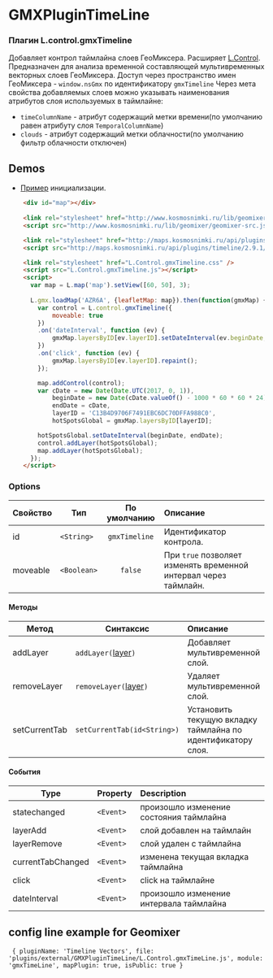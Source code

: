 # GMXPluginTimeLine

### Плагин L.control.gmxTimeline
Добавляет контрол таймлайна слоев ГеоМиксера. Расширяет [L.Control](http://leafletjs.com/reference.html#control).
Предназначен для анализа временной составляющей мультивременных векторных слоев ГеоМиксера.
Доступ через пространство имен ГеоМиксера - `window.nsGmx` по идентификатору `gmxTimeline`
Через мета свойства добавляемых слоев можно указывать наименования атрибутов слоя используемых в таймлайне:
  * `timeColumnName` - атрибут содержащий метки времени(по умолчанию равен атрибуту слоя `TemporalColumnName`)
  * `clouds` - атрибут содержащий метки облачности(по умолчанию фильтр облачности отключен)

Demos
------
  * [Пример](http://maps.kosmosnimki.ru/api/plugins/external/GMXPluginTimeLine/index.html) инициализации.
```html
	<div id="map"></div>
 
	<link rel="stylesheet" href="http://www.kosmosnimki.ru/lib/geomixer/geomixer.css" />
	<script src="http://www.kosmosnimki.ru/lib/geomixer/geomixer-src.js?key=U92596WMIH"></script>

	<link rel="stylesheet" href="http://maps.kosmosnimki.ru/api/plugins/timeline/2.9.1/timeline.css" />
	<script src="http://maps.kosmosnimki.ru/api/plugins/timeline/2.9.1/timeline.js"></script>

	<link rel="stylesheet" href="L.Control.gmxTimeline.css" />
	<script src="L.Control.gmxTimeline.js"></script>
	<script>
	  var map = L.map('map').setView([60, 50], 3);
		
      L.gmx.loadMap('AZR6A', {leafletMap: map}).then(function(gmxMap) {
		var control = L.control.gmxTimeline({
			moveable: true
		})
		.on('dateInterval', function (ev) {
			gmxMap.layersByID[ev.layerID].setDateInterval(ev.beginDate, ev.endDate);
		})
		.on('click', function (ev) {
			gmxMap.layersByID[ev.layerID].repaint();
		});

		map.addControl(control);
		var cDate = new Date(Date.UTC(2017, 0, 1)),
			beginDate = new Date(cDate.valueOf() - 1000 * 60 * 60 * 24),
			endDate = cDate,
			layerID = 'C13B4D9706F7491EBC6DC70DFFA988C0',
			hotSpotsGlobal = gmxMap.layersByID[layerID];

		hotSpotsGlobal.setDateInterval(beginDate, endDate);
		control.addLayer(hotSpotsGlobal);
		map.addLayer(hotSpotsGlobal);
	  });
	</script>
```

### Options

Свойство|Тип|По умолчанию|Описание
------|------|:---------:|:-----------
id|`<String>`|`gmxTimeline`| Идентификатор контрола.
moveable|`<Boolean>`|`false`| При `true` позволяет изменять временной интервал через таймлайн.

#### Методы

Метод|Синтаксис|Описание
------|------|:-----------
addLayer|`addLayer(`[layer](https://github.com/ScanEx/Leaflet-GeoMixer/blob/master/documentation-rus.md#Класс-lgmxvectorlayer)`)`| Добавляет мультивременной слой.
removeLayer|`removeLayer(`[layer](https://github.com/ScanEx/Leaflet-GeoMixer/blob/master/documentation-rus.md#Класс-lgmxvectorlayer)`)`| Удаляет мультивременной слой.
setCurrentTab|`setCurrentTab(id<String>)`| Установить текущую вкладку таймлайна по идентификатору слоя.


#### События

| Type | Property | Description
| --- | --- |:---
| statechanged | `<Event>` | произошло изменение состояния таймлайна
| layerAdd | `<Event>` | слой добавлен на таймлайн
| layerRemove | `<Event>` | слой удален с таймлайна
| currentTabChanged | `<Event>` | изменена текущая вкладка таймлайна
| click | `<Event>` | click на таймлайне
| dateInterval | `<Event>` | произошло изменение интервала таймлайна

## config line example for Geomixer
     { pluginName: 'Timeline Vectors', file: 'plugins/external/GMXPluginTimeLine/L.Control.gmxTimeLine.js', module: 'gmxTimeLine', mapPlugin: true, isPublic: true }
